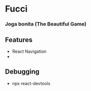 # Fucci

### Joga bonita (The Beautiful Game)


## Features
- React Navigation
- 



## Debugging
- npx react-devtools